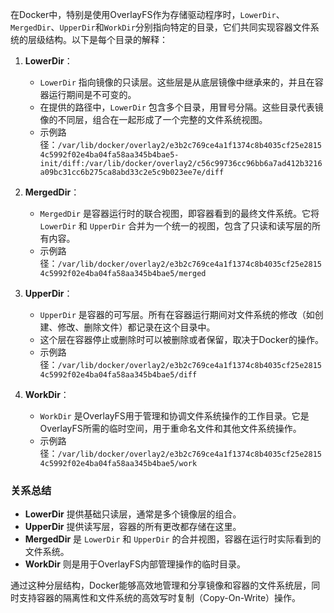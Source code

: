 在Docker中，特别是使用OverlayFS作为存储驱动程序时，`LowerDir`、`MergedDir`、`UpperDir`和`WorkDir`分别指向特定的目录，它们共同实现容器文件系统的层级结构。以下是每个目录的解释：

1. **LowerDir**：
    - `LowerDir` 指向镜像的只读层。这些层是从底层镜像中继承来的，并且在容器运行期间是不可变的。
    - 在提供的路径中，`LowerDir` 包含多个目录，用冒号分隔。这些目录代表镜像的不同层，组合在一起形成了一个完整的文件系统视图。
    - 示例路径：`/var/lib/docker/overlay2/e3b2c769ce4a1f1374c8b4035cf25e28154c5992f02e4ba04fa58aa345b4bae5-init/diff:/var/lib/docker/overlay2/c56c99736cc96bb6a7ad412b3216a09bc31cc6b275ca8abd33c2e5c9b023ee7e/diff`

2. **MergedDir**：
    - `MergedDir` 是容器运行时的联合视图，即容器看到的最终文件系统。它将 `LowerDir` 和 `UpperDir` 合并为一个统一的视图，包含了只读和读写层的所有内容。
    - 示例路径：`/var/lib/docker/overlay2/e3b2c769ce4a1f1374c8b4035cf25e28154c5992f02e4ba04fa58aa345b4bae5/merged`

3. **UpperDir**：
    - `UpperDir` 是容器的可写层。所有在容器运行期间对文件系统的修改（如创建、修改、删除文件）都记录在这个目录中。
    - 这个层在容器停止或删除时可以被删除或者保留，取决于Docker的操作。
    - 示例路径：`/var/lib/docker/overlay2/e3b2c769ce4a1f1374c8b4035cf25e28154c5992f02e4ba04fa58aa345b4bae5/diff`

4. **WorkDir**：
    - `WorkDir` 是OverlayFS用于管理和协调文件系统操作的工作目录。它是OverlayFS所需的临时空间，用于重命名文件和其他文件系统操作。
    - 示例路径：`/var/lib/docker/overlay2/e3b2c769ce4a1f1374c8b4035cf25e28154c5992f02e4ba04fa58aa345b4bae5/work`

### 关系总结
- **LowerDir** 提供基础只读层，通常是多个镜像层的组合。
- **UpperDir** 提供读写层，容器的所有更改都存储在这里。
- **MergedDir** 是 `LowerDir` 和 `UpperDir` 的合并视图，容器在运行时实际看到的文件系统。
- **WorkDir** 则是用于OverlayFS内部管理操作的临时目录。

通过这种分层结构，Docker能够高效地管理和分享镜像和容器的文件系统层，同时支持容器的隔离性和文件系统的高效写时复制（Copy-On-Write）操作。
